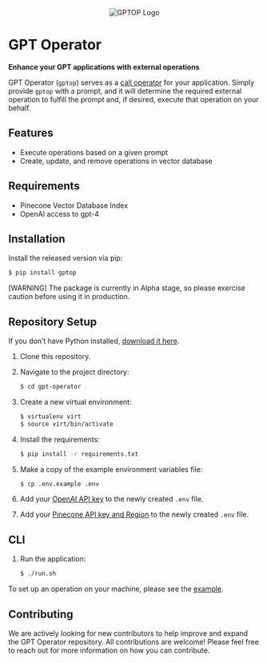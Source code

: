 <div align="center">
  <img  src="https://user-images.githubusercontent.com/33267791/233712514-b47aabb4-1821-4f67-8214-33d6fe2d6402.png" alt="GPTOP Logo" />
</div>

# GPT Operator

**Enhance your GPT applications with external operations**

GPT Operator (`gptop`) serves as a [call operator](https://en.wikipedia.org/wiki/Operator_assistance) for your application. Simply provide `gptop` with a prompt, and it will determine the required external operation to fulfill the prompt and, if desired, execute that operation on your behalf.

## Features

* Execute operations based on a given prompt
* Create, update, and remove operations in vector database

## Requirements

* Pinecone Vector Database Index
* OpenAI access to gpt-4

## Installation

Install the released version via pip:

```bash
$ pip install gptop
```

[WARNING] The package is currently in Alpha stage, so please exercise caution before using it in production.

## Repository Setup

If you don’t have Python installed, [download it here](https://www.python.org/downloads/).

1. Clone this repository.

2. Navigate to the project directory:

   ```bash
   $ cd gpt-operator
   ```

3. Create a new virtual environment:

   ```bash
   $ virtualenv virt
   $ source virt/bin/activate
   ```

4. Install the requirements:

   ```bash
   $ pip install -r requirements.txt
   ```

5. Make a copy of the example environment variables file:

   ```bash
   $ cp .env.example .env
   ```

6. Add your [OpenAI API key](https://beta.openai.com/account/api-keys) to the newly created `.env` file.

7. Add your [Pinecone API key and Region](https://docs.pinecone.io/docs/quickstart) to the newly created `.env` file.

## CLI

1. Run the application:

    ```bash
    $ ./run.sh
    ```

To set up an operation on your machine, please see the [example](https://github.com/ncrews35/gpt-operator/tree/mainline/example).

## Contributing

We are actively looking for new contributors to help improve and expand the GPT Operator repository. All contributions are welcome! Please feel free to reach out for more information on how you can contribute.
